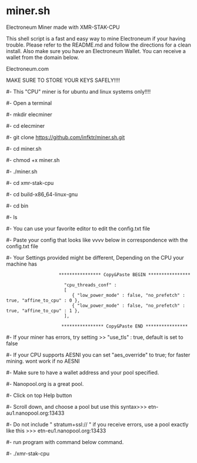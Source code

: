 # miner.sh
Electroneum Miner made with XMR-STAK-CPU

This shell script is a fast and easy way to mine Electroneum if your having trouble.
Please refer to the README.md and follow the directions for a clean install. Also make
sure you have an Electroneum Wallet. You can receive a wallet from the domain below.

Electroneum.com

MAKE SURE TO STORE YOUR KEYS SAFELY!!!!

#- This "CPU" miner is for ubuntu and linux systems only!!!!

#- Open a terminal

#-  mkdir elecminer

#-  cd elecminer

#-  git clone https://github.com/infktr/miner.sh.git

#-  cd miner.sh

#-  chmod +x miner.sh

#-  ./miner.sh

#-  cd xmr-stak-cpu

#-  cd build-x86_64-linux-gnu

#-  cd bin

#- ls

#- You can use your favorite editor to edit the config.txt file

#- Paste your config that looks like vvvv below in correspondence with the config.txt file

#- Your Settings provided might be different, Depending on the CPU your machine has

                        **************** Copy&Paste BEGIN ****************

                          "cpu_threads_conf" :
                          [
                             { "low_power_mode" : false, "no_prefetch" : true, "affine_to_cpu" : 0 },
                             { "low_power_mode" : false, "no_prefetch" : true, "affine_to_cpu" : 1 },
                          ],

                         **************** Copy&Paste END ****************

#- If your miner has errors, try setting  >>  "use_tls" : true,      default is set to false
                                
                                      
 #- If your CPU supports AESNI you can set "aes_override" to true; for faster mining. wont work if no AESNI
 
 #- Make sure to have a wallet address and your pool specified.
 
 #- Nanopool.org is a great pool. 
 
 #- Click on top Help button 
 
 #- Scroll down, and choose a pool but use this syntax>>> etn-au1.nanopool.org:13433
 
 #- Do not include " stratum+ssl:// " if you receive errors, use a pool exactly like this >>> etn-eu1.nanopool.org:13433 
 
 #- run program with command below command.
 
 #- ./xmr-stak-cpu








